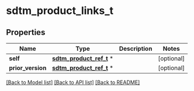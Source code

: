 # sdtm_product_links_t

## Properties
Name | Type | Description | Notes
------------ | ------------- | ------------- | -------------
**self** | [**sdtm_product_ref_t**](sdtm_product_ref.md) \* |  | [optional] 
**prior_version** | [**sdtm_product_ref_t**](sdtm_product_ref.md) \* |  | [optional] 

[[Back to Model list]](../README.md#documentation-for-models) [[Back to API list]](../README.md#documentation-for-api-endpoints) [[Back to README]](../README.md)



